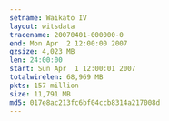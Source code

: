 ```yaml
---
setname: Waikato IV
layout: witsdata
tracename: 20070401-000000-0
end: Mon Apr  2 12:00:00 2007
gzsize: 4,023 MB
len: 24:00:00
start: Sun Apr  1 12:00:01 2007
totalwirelen: 68,969 MB
pkts: 157 million
size: 11,791 MB
md5: 017e8ac213fc6bf04ccb8314a217008d
---
```

